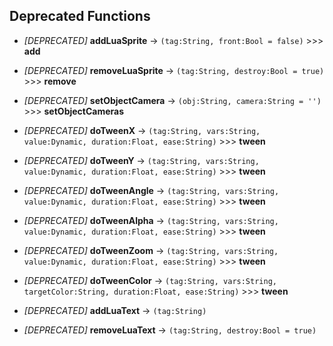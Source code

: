 ## Deprecated Functions

- *[DEPRECATED]* **addLuaSprite** -> `(tag:String, front:Bool = false)` >>> **add**
- *[DEPRECATED]* **removeLuaSprite** -> `(tag:String, destroy:Bool = true)` >>> **remove**
- *[DEPRECATED]* **setObjectCamera** -> `(obj:String, camera:String = '')` >>> **setObjectCameras**

- *[DEPRECATED]* **doTweenX** -> `(tag:String, vars:String, value:Dynamic, duration:Float, ease:String)` >>> **tween**
- *[DEPRECATED]* **doTweenY** -> `(tag:String, vars:String, value:Dynamic, duration:Float, ease:String)` >>> **tween**
- *[DEPRECATED]* **doTweenAngle** -> `(tag:String, vars:String, value:Dynamic, duration:Float, ease:String)` >>> **tween**
- *[DEPRECATED]* **doTweenAlpha** -> `(tag:String, vars:String, value:Dynamic, duration:Float, ease:String)` >>> **tween**
- *[DEPRECATED]* **doTweenZoom** -> `(tag:String, vars:String, value:Dynamic, duration:Float, ease:String)` >>> **tween**
- *[DEPRECATED]* **doTweenColor** -> `(tag:String, vars:String, targetColor:String, duration:Float, ease:String)` >>> **tween**

- *[DEPRECATED]* **addLuaText** -> `(tag:String)`
- *[DEPRECATED]* **removeLuaText** -> `(tag:String, destroy:Bool = true)`